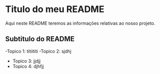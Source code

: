 # Titulo do meu README

Aqui neste README teremos as informações relativas ao nosso projeto.

## Subtitulo do README

-Topico 1: titiititi
-Topico 2: sjdhj
- Topico 3: jjdjj
- Topico 4: djhfjj